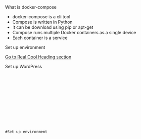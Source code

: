 What is docker-compose

- docker-compose is a cli tool
- Compose is written in Python
- It can be download using pip or apt-get
- Compose runs multiple Docker containers as a single device
- Each container is a service

Set up environment 

[Go to Real Cool Heading section](#real-cool-heading)

Set up WordPress
```













#Set up environment
